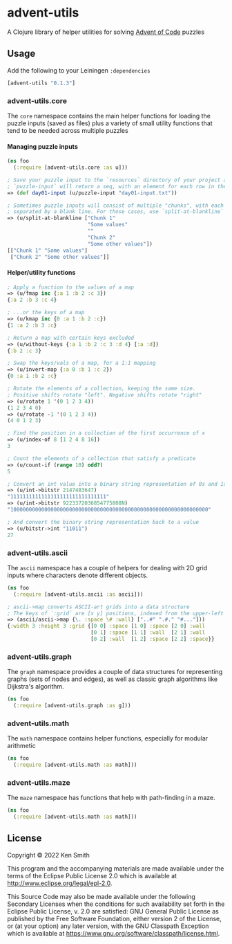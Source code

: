 # advent-utils

A Clojure library of helper utilities for solving
[Advent of Code](https://adventofcode.org) puzzles

## Usage

Add the following to your Leiningen `:dependencies`

```clojure
[advent-utils "0.1.3"]
```

### advent-utils.core
The `core` namespace contains the main helper functions for loading the
puzzle inputs (saved as files) plus a variety of small utility functions
that tend to be needed across multiple puzzles

#### Managing puzzle inputs
```clojure
(ns foo
  (:require [advent-utils.core :as u]))

; Save your puzzle input to the `resources` directory of your project and then
; `puzzle-input` will return a seq, with an element for each row in the input file
=> (def day01-input (u/puzzle-input "day01-input.txt"))

; Sometimes puzzle inputs will consist of multiple "chunks", with each chunk
; separated by a blank line. For those cases, use `split-at-blankline`
=> (u/split-at-blankline ["Chunk 1"
                          "Some values"
                          ""
                          "Chunk 2"
                          "Some other values"])
[["Chunk 1" "Some values"]
 ["Chunk 2" "Some other values"]]
```


#### Helper/utility functions
```clojure
; Apply a function to the values of a map
=> (u/fmap inc {:a 1 :b 2 :c 3})
{:a 2 :b 3 :c 4}

; ...or the keys of a map
=> (u/kmap inc {0 :a 1 :b 2 :c})
{1 :a 2 :b 3 :c}

; Return a map with certain keys excluded
=> (u/without-keys {:a 1 :b 2 :c 3 :d 4} [:a :d])
{:b 2 :c 3}

; Swap the keys/vals of a map, for a 1:1 mapping
=> (u/invert-map {:a 0 :b 1 :c 2})
{0 :a 1 :b 2 :c}

; Rotate the elements of a collection, keeping the same size.
; Positive shifts rotate "left". Negative shifts rotate "right"
=> (u/rotate 1 '(0 1 2 3 4))
(1 2 3 4 0)
=> (u/rotate -1 '(0 1 2 3 4))
(4 0 1 2 3)

; Find the position in a collection of the first occurrence of x
=> (u/index-of 8 [1 2 4 8 16])
3

; Count the elements of a collection that satisfy a predicate
=> (u/count-if (range 10) odd?)
5

; Convert an int value into a binary string representation of 0s and 1s
=> (u/int->bitstr 2147483647)
"1111111111111111111111111111111"
=> (u/int->bitstr 9223372036854775808N)
"1000000000000000000000000000000000000000000000000000000000000000"

; And convert the binary string representation back to a value
=> (u/bitstr->int "11011")
27

```

### advent-utils.ascii
The `ascii` namespace has a couple of helpers for dealing with 2D grid
inputs where characters denote different objects.

```clojure
(ns foo
  (:require [advent-utils.ascii :as ascii]))

; ascii->map converts ASCII-art grids into a data structure
; The keys of `:grid` are [x y] positions, indexed from the upper-left corner
=> (ascii/ascii->map {\. :space \# :wall} ["..#" ".#." "#..."]))
{:width 3 :height 3 :grid {[0 0] :space [1 0] :space [2 0] :wall
                           [0 1] :space [1 1] :wall  [2 1] :wall
                           [0 2] :wall  [1 2] :space [2 2] :space}}
```

### advent-utils.graph
The `graph` namespace provides a couple of data structures for representing
graphs (sets of nodes and edges), as well as classic graph algorithms like
Dijkstra's algorithm.

```clojure
(ns foo
  (:require [advent-utils.graph :as g]))
```

### advent-utils.math
The `math` namespace contains helper functions, especially for modular arithmetic

```clojure
(ns foo
  (:require [advent-utils.math :as math]))
```

### advent-utils.maze
The `maze` namespace has functions that help with path-finding in a maze.

```clojure
(ns foo
  (:require [advent-utils.math :as math]))
```

## License

Copyright © 2022 Ken Smith

This program and the accompanying materials are made available under the
terms of the Eclipse Public License 2.0 which is available at
http://www.eclipse.org/legal/epl-2.0.

This Source Code may also be made available under the following Secondary
Licenses when the conditions for such availability set forth in the Eclipse
Public License, v. 2.0 are satisfied: GNU General Public License as published by
the Free Software Foundation, either version 2 of the License, or (at your
option) any later version, with the GNU Classpath Exception which is available
at https://www.gnu.org/software/classpath/license.html.
